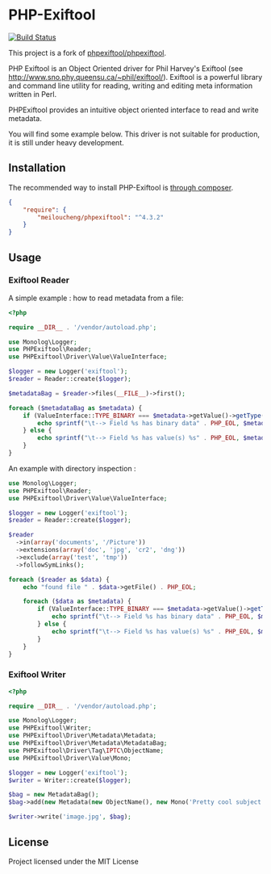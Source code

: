 # PHP-Exiftool

[![Build Status](https://secure.travis-ci.org/alchemy-fr/PHPExiftool.png?branch=master)](http://travis-ci.org/alchemy-fr/PHPExiftool)

This project is a fork of [phpexiftool/phpexiftool](https://github.com/phpexiftool/phpexiftool).

PHP Exiftool is an Object Oriented driver for Phil Harvey's Exiftool (see
http://www.sno.phy.queensu.ca/~phil/exiftool/).
Exiftool is a powerful library and command line utility for reading, writing
and editing meta information written in Perl.

PHPExiftool provides an intuitive object oriented interface to read and write
metadata.

You will find some example below.
This driver is not suitable for production, it is still under heavy development.

## Installation

The recommended way to install PHP-Exiftool is [through composer](http://getcomposer.org).

```JSON
{
    "require": {
        "meiloucheng/phpexiftool": "^4.3.2"
    }
}
```

## Usage

### Exiftool Reader

A simple example : how to read metadata from a file:

```php
<?php

require __DIR__ . '/vendor/autoload.php';

use Monolog\Logger;
use PHPExiftool\Reader;
use PHPExiftool\Driver\Value\ValueInterface;

$logger = new Logger('exiftool');
$reader = Reader::create($logger);

$metadataBag = $reader->files(__FILE__)->first();

foreach ($metadataBag as $metadata) {
    if (ValueInterface::TYPE_BINARY === $metadata->getValue()->getType()) {
        echo sprintf("\t--> Field %s has binary data" . PHP_EOL, $metadata->getTag());
    } else {
        echo sprintf("\t--> Field %s has value(s) %s" . PHP_EOL, $metadata->getTag(), $metadata->getValue()->asString());
    }
}
```

An example with directory inspection :

```php
use Monolog\Logger;
use PHPExiftool\Reader;
use PHPExiftool\Driver\Value\ValueInterface;

$logger = new Logger('exiftool');
$reader = Reader::create($logger);

$reader
  ->in(array('documents', '/Picture'))
  ->extensions(array('doc', 'jpg', 'cr2', 'dng'))
  ->exclude(array('test', 'tmp'))
  ->followSymLinks();

foreach ($reader as $data) {
    echo "found file " . $data->getFile() . PHP_EOL;

    foreach ($data as $metadata) {
        if (ValueInterface::TYPE_BINARY === $metadata->getValue()->getType()) {
            echo sprintf("\t--> Field %s has binary data" . PHP_EOL, $metadata->getTag());
        } else {
            echo sprintf("\t--> Field %s has value(s) %s" . PHP_EOL, $metadata->getTag(), $metadata->getValue()->asString());
        }
    }
}
```

### Exiftool Writer

```php
<?php

require __DIR__ . '/vendor/autoload.php';

use Monolog\Logger;
use PHPExiftool\Writer;
use PHPExiftool\Driver\Metadata\Metadata;
use PHPExiftool\Driver\Metadata\MetadataBag;
use PHPExiftool\Driver\Tag\IPTC\ObjectName;
use PHPExiftool\Driver\Value\Mono;

$logger = new Logger('exiftool');
$writer = Writer::create($logger);

$bag = new MetadataBag();
$bag->add(new Metadata(new ObjectName(), new Mono('Pretty cool subject')));

$writer->write('image.jpg', $bag);
```

## License

Project licensed under the MIT License
